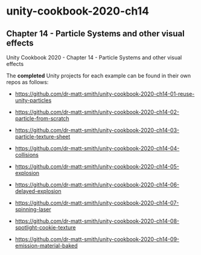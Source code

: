# unity-cookbook-2020-ch14

## Chapter 14 - Particle Systems and other visual effects

Unity Cookbook 2020 - Chapter 14 - Particle Systems and other visual effects

The **completed** Unity projects for each example can be found in their own repos as follows:

- https://github.com/dr-matt-smith/unity-cookbook-2020-ch14-01-reuse-unity-particles

- https://github.com/dr-matt-smith/unity-cookbook-2020-ch14-02-particle-from-scratch

- https://github.com/dr-matt-smith/unity-cookbook-2020-ch14-03-particle-texture-sheet

- https://github.com/dr-matt-smith/unity-cookbook-2020-ch14-04-collisions

- https://github.com/dr-matt-smith/unity-cookbook-2020-ch14-05-explosion

- https://github.com/dr-matt-smith/unity-cookbook-2020-ch14-06-delayed-explosion

- https://github.com/dr-matt-smith/unity-cookbook-2020-ch14-07-spinning-laser

- https://github.com/dr-matt-smith/unity-cookbook-2020-ch14-08-spotlight-cookie-texture

- https://github.com/dr-matt-smith/unity-cookbook-2020-ch14-09-emission-material-baked


